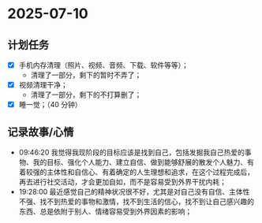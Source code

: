 # 2025-07-10

## 计划任务

- [x] 手机内存清理（照片、视频、音频、下载、软件等等）；
  - 清理了一部分，剩下的暂时不弄了；
- [x] 视频清理干净；
  - 清理了一部分，剩下的不打算删了；
- [x] 睡一觉；（40 分钟）

## 记录故事/心情

- 09:46:20 我觉得我现阶段的目标应该是找到自己，包括发掘我自己热爱的事物、我的目标、强化个人能力、建立自信、做到能够舒展的散发个人魅力、有着较强的主体性和自信心、有着确定的人生理想和追求，在这个过程完成后，再去进行社交活动，才会更加自如，而不是容易受到外界干扰内耗；
- 19:28:00 最近感觉自己的精神状况很不好，尤其是对自己没有自信、主体性不强、找不到热爱的事物和激情，找不到生活的信心，找不到让自己感兴趣的东西、总是依附于别人、情绪容易受到外界因素的影响；
